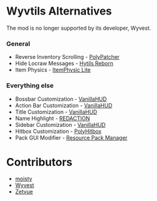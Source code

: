 # Wyvtils Alternatives

The mod is no longer supported by its developer, Wyvest.

### General

* Reverse Inventory Scrolling - [PolyPatcher](https://modrinth.com/mod/patcher)
* Hide Locraw Messages - [Hytils Reborn](https://modrinth.com/mod/hytils)
* Item Physics - [ItemPhysic Lite](https://www.curseforge.com/minecraft/mc-mods/itemphysic-lite/files?version=1.8.9)

### Everything else
* Bossbar Customization - [VanillaHUD](https://modrinth.com/mod/vanillahud)
* Action Bar Customization - [VanillaHUD](https://modrinth.com/mod/vanillahud)
* Title Customization - [VanillaHUD](https://modrinth.com/mod/vanillahud)
* Name Highlight - [REDACTION](https://modrinth.com/mod/redaction)
* Sidebar Customization - [VanillaHUD](https://modrinth.com/mod/vanillahud)
* Hitbox Customization - [PolyHitbox](https://modrinth.com/mod/hitbox)
* Pack GUI Modifier - [Resource Pack Manager](https://skyclient-files.pages.dev/Resource_Pack_Manager_1.2.jar)

# Contributors

* [moisty](https://github.com/Mqisty)
* [Wyvest](https://github.com/Wyvest)
* [Zetvue](https://zetvue.github.io)
